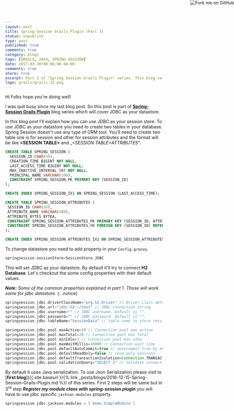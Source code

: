 ```yaml
---
layout: post
title: Spring-Session Grails Plugin (Part 3)
status: unpublish
type: post
published: true
comments: true
category: blogs
tags: [GRAILS, JAVA, SPRING-SESSION]
date: 2017-03-30T00:00:00-04:00
comments: true
share: true
excerpt: Part 3 of "Spring Session Grails Plugin" series. This blog series will cover JDBC Data store.
logo: grails/grails-32.png
---
```

<a href="https://github.com/jeetmp3/spring-session" target="_blank"><img style="position: absolute; top: 0; right: 0; border: 0;" src="https://camo.githubusercontent.com/e7bbb0521b397edbd5fe43e7f760759336b5e05f/68747470733a2f2f73332e616d617a6f6e6177732e636f6d2f6769746875622f726962626f6e732f666f726b6d655f72696768745f677265656e5f3030373230302e706e67" alt="Fork me on GitHub" data-canonical-src="https://s3.amazonaws.com/github/ribbons/forkme_right_green_007200.png"></a>

Hi Folks hope you're doing well!

I was quit busy since my last blog post. So this post is part of <a href="{{ site.baseurl }}/search/Spring-Session" target="_blank">__Spring-Session Grails Plugin__</a> blog series which will cover JDBC as your datastore. 

In this blog post I'll explain how you can use JDBC as your session store. To use JDBC as your datastore you need to create two tables in your database. Spring Session doesn't use any type of ORM tool. You'll need to create two table one is for session and other for session attributes and the format will be like __&lt;SESSION TABLE&gt;__ and __&lt;SESSION TABLE&gt;_ATTRIBUTES__".

```sql
CREATE TABLE SPRING_SESSION (
  SESSION_ID CHAR(36),
  CREATION_TIME BIGINT NOT NULL,
  LAST_ACCESS_TIME BIGINT NOT NULL,
  MAX_INACTIVE_INTERVAL INT NOT NULL,
  PRINCIPAL_NAME VARCHAR(100),
  CONSTRAINT SPRING_SESSION_PK PRIMARY KEY (SESSION_ID)
);

CREATE INDEX SPRING_SESSION_IX1 ON SPRING_SESSION (LAST_ACCESS_TIME);

CREATE TABLE SPRING_SESSION_ATTRIBUTES (
 SESSION_ID CHAR(36),
 ATTRIBUTE_NAME VARCHAR(200),
 ATTRIBUTE_BYTES BYTEA,
 CONSTRAINT SPRING_SESSION_ATTRIBUTES_PK PRIMARY KEY (SESSION_ID, ATTRIBUTE_NAME),
 CONSTRAINT SPRING_SESSION_ATTRIBUTES_FK FOREIGN KEY (SESSION_ID) REFERENCES SPRING_SESSION(SESSION_ID) ON DELETE CASCADE
);

CREATE INDEX SPRING_SESSION_ATTRIBUTES_IX1 ON SPRING_SESSION_ATTRIBUTES (SESSION_ID);
```
To change datastore you need to add property in your `Config.groovy`.

```groovy
springsession.sessionStore=SessionStore.JDBC
```

This will set JDBC as your datastore. By default it'll try to connect __H2 Database__. Let's checkout the some config properties with their default values.

***Note:*** *Some of the common properties explained in part 1. Those will work same for jdbc datastore*.
{: .notice}

```groovy
springsession.jdbc.driverClassName="org.h2.Driver" // Driver class default is H2 driver
springsession.jdbc.url="jdbc:h2:~/test" // JDBC Connection string
springsession.jdbc.username="" // JDBC username. Default is "".
springsession.jdbc.password="" // JDBC password. Default is "".
springsession.jdbc.tableName="SessionData" // table name to store sessions

springsession.jdbc.pool.maxActive=10 // Connection pool max active
springsession.jdbc.pool.maxTotal=20 // Connection pool max total
springsession.jdbc.pool.minIdle=3 // Connection pool min idle
springsession.jdbc.pool.maxWaitMillis=10000 // Connection wait time
springsession.jdbc.pool.defaultAutoCommit=true // autocommit true by default
springsession.jdbc.pool.defaultReadOnly=false // read only sessions
springsession.jdbc.pool.defaultTransactionIsolation=Connection.TRANSACTION_READ_COMMITTED // transaction isolation  
springsession.jdbc.pool.validationQuery="SELECT 1" // Validate connection query  
```

By default it uses Java serialization. To use Json Serialization please visit to [__first blog__]({{ site.baseurl }}{% link _posts/blogs/2016-12-15-Spring-Session-Grails-Plugin.md %}) of this series. First 2 steps will be same but in 3<sup>rd</sup> step __*Register my module class with spring-session plugin*__ you will have to use jdbc specific `jackson.modules` property.

```groovy
springsession.jdbc.jackson.modules = ['demo.SimpleModule']
```